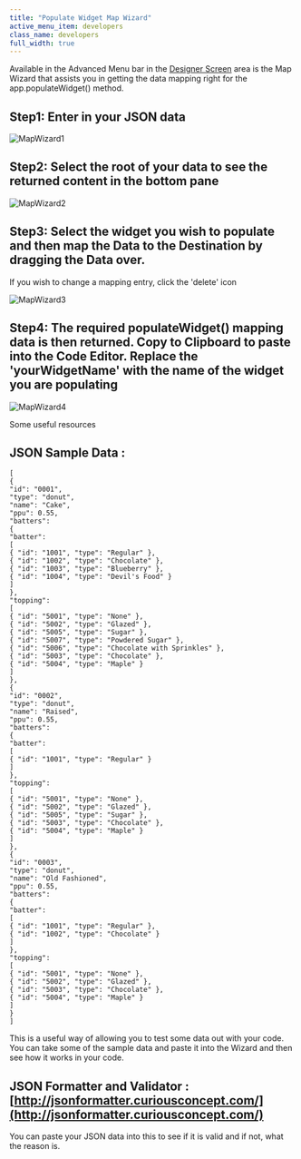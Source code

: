 ```yaml
---
title: "Populate Widget Map Wizard"
active_menu_item: developers
class_name: developers
full_width: true
---
```



Available in the Advanced Menu bar in the [Designer Screen](../../../../product-guide/content-and-app-layout/introduction/designer-screen) area is the Map Wizard that assists you in getting the data mapping right for the app.populateWidget() method.

## Step1: Enter in your JSON data

![MapWizard1](/img/docs/mapwizard1.zoom69.png)

## Step2: Select the root of your data to see the returned content in the bottom pane

![MapWizard2](/img/docs/mapwizard2.zoom70.png)

## Step3: Select the widget you wish to populate and then map the Data to the Destination by dragging the Data over.

If you wish to change a mapping entry, click the 'delete' icon

![MapWizard3](/img/docs/mapwizard3.zoom70.png)

## Step4: The required populateWidget() mapping data is then returned. Copy to Clipboard to paste into the Code Editor. Replace the 'yourWidgetName' with the name of the widget you are populating

![MapWizard4](/img/docs/mapwizard4.zoom70.png)

Some useful resources

## JSON Sample Data :

    [
    {
    "id": "0001",
    "type": "donut",
    "name": "Cake",
    "ppu": 0.55,
    "batters":
    {
    "batter":
    [
    { "id": "1001", "type": "Regular" },
    { "id": "1002", "type": "Chocolate" },
    { "id": "1003", "type": "Blueberry" },
    { "id": "1004", "type": "Devil's Food" }
    ]
    },
    "topping":
    [
    { "id": "5001", "type": "None" },
    { "id": "5002", "type": "Glazed" },
    { "id": "5005", "type": "Sugar" },
    { "id": "5007", "type": "Powdered Sugar" },
    { "id": "5006", "type": "Chocolate with Sprinkles" },
    { "id": "5003", "type": "Chocolate" },
    { "id": "5004", "type": "Maple" }
    ]
    },
    {
    "id": "0002",
    "type": "donut",
    "name": "Raised",
    "ppu": 0.55,
    "batters":
    {
    "batter":
    [
    { "id": "1001", "type": "Regular" }
    ]
    },
    "topping":
    [
    { "id": "5001", "type": "None" },
    { "id": "5002", "type": "Glazed" },
    { "id": "5005", "type": "Sugar" },
    { "id": "5003", "type": "Chocolate" },
    { "id": "5004", "type": "Maple" }
    ]
    },
    {
    "id": "0003",
    "type": "donut",
    "name": "Old Fashioned",
    "ppu": 0.55,
    "batters":
    {
    "batter":
    [
    { "id": "1001", "type": "Regular" },
    { "id": "1002", "type": "Chocolate" }
    ]
    },
    "topping":
    [
    { "id": "5001", "type": "None" },
    { "id": "5002", "type": "Glazed" },
    { "id": "5003", "type": "Chocolate" },
    { "id": "5004", "type": "Maple" }
    ]
    }
    ]
   

This is a useful way of allowing you to test some data out with your code. You can take some of the sample data and paste it into the Wizard and then see how it works in your code.

## JSON Formatter and Validator : [http://jsonformatter.curiousconcept.com/](http://jsonformatter.curiousconcept.com/)

You can paste your JSON data into this to see if it is valid and if not, what the reason is.

